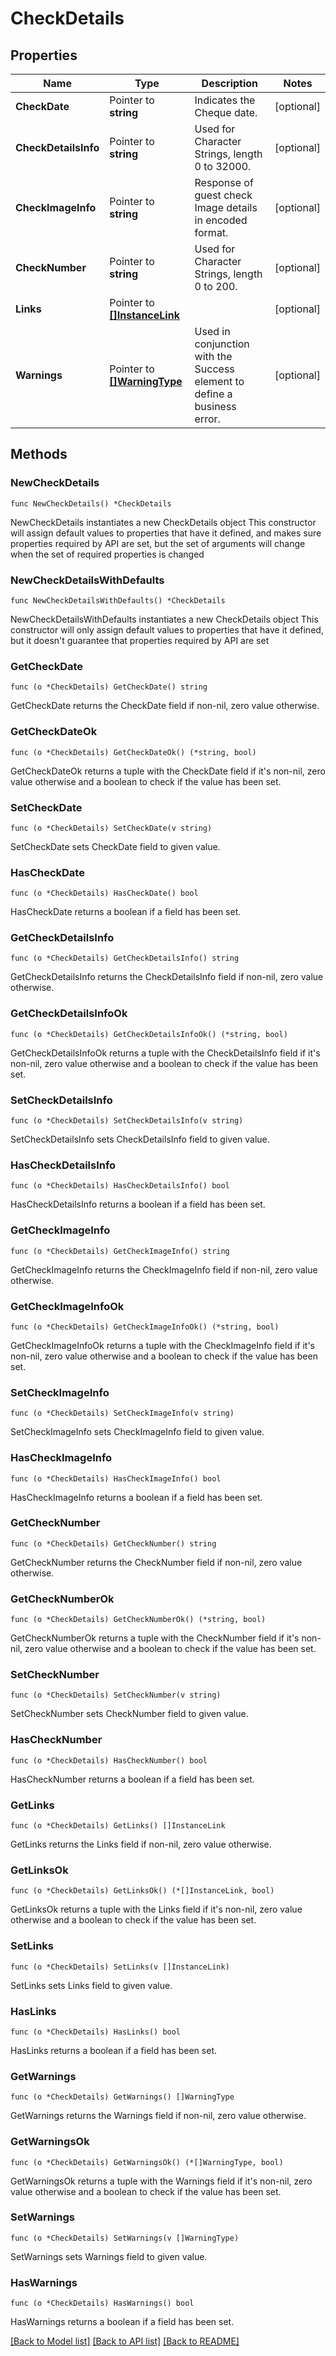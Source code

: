 # CheckDetails

## Properties

Name | Type | Description | Notes
------------ | ------------- | ------------- | -------------
**CheckDate** | Pointer to **string** | Indicates the Cheque date. | [optional] 
**CheckDetailsInfo** | Pointer to **string** | Used for Character Strings, length 0 to 32000. | [optional] 
**CheckImageInfo** | Pointer to **string** | Response of guest check Image details in encoded format. | [optional] 
**CheckNumber** | Pointer to **string** | Used for Character Strings, length 0 to 200. | [optional] 
**Links** | Pointer to [**[]InstanceLink**](InstanceLink.md) |  | [optional] 
**Warnings** | Pointer to [**[]WarningType**](WarningType.md) | Used in conjunction with the Success element to define a business error. | [optional] 

## Methods

### NewCheckDetails

`func NewCheckDetails() *CheckDetails`

NewCheckDetails instantiates a new CheckDetails object
This constructor will assign default values to properties that have it defined,
and makes sure properties required by API are set, but the set of arguments
will change when the set of required properties is changed

### NewCheckDetailsWithDefaults

`func NewCheckDetailsWithDefaults() *CheckDetails`

NewCheckDetailsWithDefaults instantiates a new CheckDetails object
This constructor will only assign default values to properties that have it defined,
but it doesn't guarantee that properties required by API are set

### GetCheckDate

`func (o *CheckDetails) GetCheckDate() string`

GetCheckDate returns the CheckDate field if non-nil, zero value otherwise.

### GetCheckDateOk

`func (o *CheckDetails) GetCheckDateOk() (*string, bool)`

GetCheckDateOk returns a tuple with the CheckDate field if it's non-nil, zero value otherwise
and a boolean to check if the value has been set.

### SetCheckDate

`func (o *CheckDetails) SetCheckDate(v string)`

SetCheckDate sets CheckDate field to given value.

### HasCheckDate

`func (o *CheckDetails) HasCheckDate() bool`

HasCheckDate returns a boolean if a field has been set.

### GetCheckDetailsInfo

`func (o *CheckDetails) GetCheckDetailsInfo() string`

GetCheckDetailsInfo returns the CheckDetailsInfo field if non-nil, zero value otherwise.

### GetCheckDetailsInfoOk

`func (o *CheckDetails) GetCheckDetailsInfoOk() (*string, bool)`

GetCheckDetailsInfoOk returns a tuple with the CheckDetailsInfo field if it's non-nil, zero value otherwise
and a boolean to check if the value has been set.

### SetCheckDetailsInfo

`func (o *CheckDetails) SetCheckDetailsInfo(v string)`

SetCheckDetailsInfo sets CheckDetailsInfo field to given value.

### HasCheckDetailsInfo

`func (o *CheckDetails) HasCheckDetailsInfo() bool`

HasCheckDetailsInfo returns a boolean if a field has been set.

### GetCheckImageInfo

`func (o *CheckDetails) GetCheckImageInfo() string`

GetCheckImageInfo returns the CheckImageInfo field if non-nil, zero value otherwise.

### GetCheckImageInfoOk

`func (o *CheckDetails) GetCheckImageInfoOk() (*string, bool)`

GetCheckImageInfoOk returns a tuple with the CheckImageInfo field if it's non-nil, zero value otherwise
and a boolean to check if the value has been set.

### SetCheckImageInfo

`func (o *CheckDetails) SetCheckImageInfo(v string)`

SetCheckImageInfo sets CheckImageInfo field to given value.

### HasCheckImageInfo

`func (o *CheckDetails) HasCheckImageInfo() bool`

HasCheckImageInfo returns a boolean if a field has been set.

### GetCheckNumber

`func (o *CheckDetails) GetCheckNumber() string`

GetCheckNumber returns the CheckNumber field if non-nil, zero value otherwise.

### GetCheckNumberOk

`func (o *CheckDetails) GetCheckNumberOk() (*string, bool)`

GetCheckNumberOk returns a tuple with the CheckNumber field if it's non-nil, zero value otherwise
and a boolean to check if the value has been set.

### SetCheckNumber

`func (o *CheckDetails) SetCheckNumber(v string)`

SetCheckNumber sets CheckNumber field to given value.

### HasCheckNumber

`func (o *CheckDetails) HasCheckNumber() bool`

HasCheckNumber returns a boolean if a field has been set.

### GetLinks

`func (o *CheckDetails) GetLinks() []InstanceLink`

GetLinks returns the Links field if non-nil, zero value otherwise.

### GetLinksOk

`func (o *CheckDetails) GetLinksOk() (*[]InstanceLink, bool)`

GetLinksOk returns a tuple with the Links field if it's non-nil, zero value otherwise
and a boolean to check if the value has been set.

### SetLinks

`func (o *CheckDetails) SetLinks(v []InstanceLink)`

SetLinks sets Links field to given value.

### HasLinks

`func (o *CheckDetails) HasLinks() bool`

HasLinks returns a boolean if a field has been set.

### GetWarnings

`func (o *CheckDetails) GetWarnings() []WarningType`

GetWarnings returns the Warnings field if non-nil, zero value otherwise.

### GetWarningsOk

`func (o *CheckDetails) GetWarningsOk() (*[]WarningType, bool)`

GetWarningsOk returns a tuple with the Warnings field if it's non-nil, zero value otherwise
and a boolean to check if the value has been set.

### SetWarnings

`func (o *CheckDetails) SetWarnings(v []WarningType)`

SetWarnings sets Warnings field to given value.

### HasWarnings

`func (o *CheckDetails) HasWarnings() bool`

HasWarnings returns a boolean if a field has been set.


[[Back to Model list]](../README.md#documentation-for-models) [[Back to API list]](../README.md#documentation-for-api-endpoints) [[Back to README]](../README.md)


